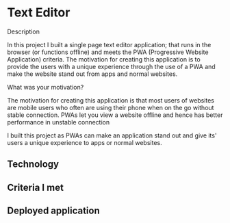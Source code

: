 # Text Editor

Description

In this project I built a single page text editor application; that runs in the browser (or functions offline) and meets the PWA (Progressive Website Application) criteria. The motivation for creating this application is to provide the users with a unique experience through the use of a PWA and make the website stand out from apps and normal websites. 

What was your motivation?

The motivation for creating this application is that most users of websites are mobile users who often are using their phone when on the go without stable connection. PWAs let you view a website offline and hence has better performance in unstable connection

I built this project as PWAs can make an application stand out and give its' users a unique experience to apps or normal websites.



## Technology
## Criteria I met
## Deployed application